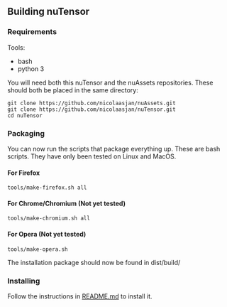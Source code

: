 ## Building nuTensor

### Requirements

Tools:
* bash
* python 3

You will need both this nuTensor and the nuAssets repositories. These should both be placed in the same directory:
```
git clone https://github.com/nicolaasjan/nuAssets.git
git clone https://github.com/nicolaasjan/nuTensor.git
cd nuTensor
```

### Packaging
You can now run the scripts that package everything up.
These are bash scripts. They have only been tested on Linux and MacOS.

#### For Firefox
```
tools/make-firefox.sh all
```

#### For Chrome/Chromium (Not yet tested)
```
tools/make-chromium.sh all
```

#### For Opera (Not yet tested)
```
tools/make-opera.sh
```

The installation package should now be found in dist/build/

### Installing

Follow the instructions in [README.md](README.md) to install it.
